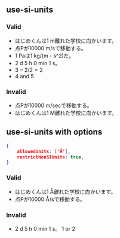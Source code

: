 ## use-si-units
### Valid
- はじめくんは1 m離れた学校に向かいます。
- 点Pが10000 m/sで移動する。
- 1 Paは1 kg/(m・s^2)だ。
- 2 d 5 h 0 min 1 s。
- $3 - 2 / 2 = 2$
- 4 and 5

### Invalid
- 点Pが10000 m/secで移動する。
- はじめくんは1 M離れた学校に向かいます。

## use-si-units with options
```json
{
    allowedUnits: ['Å'],
    restrictNonSIUnits: true,
}
```

### Valid
- はじめくんは1 Å離れた学校に向かいます。
- 点Pが10000 Å/sで移動する。

### Invalid
- 2 d 5 h 0 min 1 s。
1 or 2
